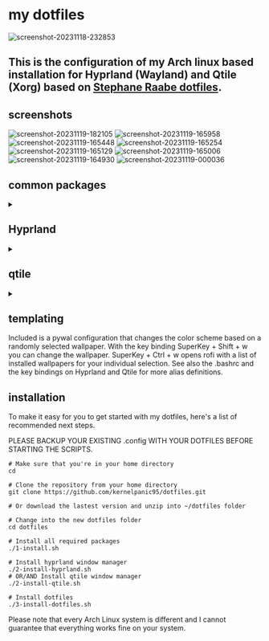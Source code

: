 # my dotfiles
![screenshot-20231118-232853](https://github.com/kernelpanic95/dotfiles/assets/89152958/61dde83f-25f9-4c99-b63a-e72d3ca0e97f)

## This is the configuration of my Arch linux based installation for Hyprland (Wayland) and Qtile (Xorg) based on [Stephane Raabe dotfiles](https://gitlab.com/stephan-raabe/dotfiles/).

## screenshots

![screenshot-20231119-182105](https://github.com/kernelpanic95/dotfiles/assets/89152958/4f7a6ce7-b1a6-4526-bc29-a893609719a1)
![screenshot-20231119-165958](https://github.com/kernelpanic95/dotfiles/assets/89152958/4cc1cc8e-ba51-4130-a36e-bfb9ddaa93b1)
![screenshot-20231119-165448](https://github.com/kernelpanic95/dotfiles/assets/89152958/816d07c2-2269-4815-bf4d-308ce92dfaa1)
![screenshot-20231119-165254](https://github.com/kernelpanic95/dotfiles/assets/89152958/c9d20db2-8aca-45c2-95cc-785d4dd2bc8d)
![screenshot-20231119-165129](https://github.com/kernelpanic95/dotfiles/assets/89152958/93a5c154-f7cf-4a4f-9677-69390f5e547d)
![screenshot-20231119-165006](https://github.com/kernelpanic95/dotfiles/assets/89152958/4536ef1d-6ff3-421c-92e2-a43270b4c199)
![screenshot-20231119-164930](https://github.com/kernelpanic95/dotfiles/assets/89152958/435ba1d6-9349-48dd-9fcd-0f7bc88f6e3c)
![screenshot-20231119-000036](https://github.com/kernelpanic95/dotfiles/assets/89152958/554c0a60-14bc-4e0a-bb24-fa9ea072b6a9)

## common packages
<details>
<summary></summary>

- Terminal: alacritty
- Editor: nvim
- Prompt: starship
- Icons: Font Awesome
- Menus: Rofi
- Colorscheme: pywal (dynamic)
- Browsers: firefox
- Filemanager: Nautilus, Thunar
- Cursor: Bibata Modern Classic
- Icons: Kora-Icon-Theme
- Theme: Breeze-dark
- Virtual Machine: qemu 
</details>

## Hyprland
<details>
<summary></summary>

- Status Bar: waybar
- Screenshots: grim & slurp
- Clipboard Manager: cliphist
- Logout: wlogout
- Screenlock: swaylock-effects
</details>

## qtile
<details>
<summary></summary>

- Compositor: picom
- Status Bar: polybar
- Screenshots: scrot
</details>

## templating

Included is a pywal configuration that changes the color scheme based on a randomly selected wallpaper. With the key binding SuperKey + Shift + w you can change the wallpaper. SuperKey + Ctrl + w opens rofi with a list of installed wallpapers for your individual selection. See also the .bashrc and the key bindings on Hyprland and Qtile for more alias definitions.


## installation

To make it easy for you to get started with my dotfiles, here's a list of recommended next steps.

PLEASE BACKUP YOUR EXISTING .config WITH YOUR DOTFILES BEFORE STARTING THE SCRIPTS.

```
# Make sure that you're in your home directory
cd

# Clone the repository from your home directory
git clone https://github.com/kernelpanic95/dotfiles.git

# Or download the lastest version and unzip into ~/dotfiles folder

# Change into the new dotfiles folder
cd dotfiles

# Install all required packages
./1-install.sh

# Install hyprland window manager
./2-install-hyprland.sh
# OR/AND Install qtile window manager
./2-install-qtile.sh

# Install dotfiles
./3-install-dotfiles.sh

```
Please note that every Arch Linux system is different and I cannot guarantee that everything works fine on your system.

